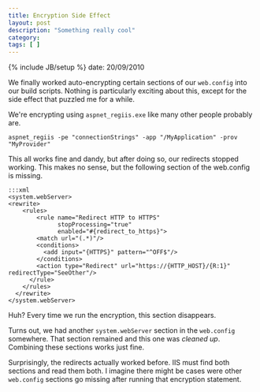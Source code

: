 ```yaml
---
title: Encryption Side Effect
layout: post
description: "Something really cool"
category:
tags: [ ] 
---
```

{% include JB/setup %}
date: 20/09/2010

We finally worked auto-encrypting certain sections of our `web.config` into our build scripts. Nothing is particularly exciting about this, except for the side effect that puzzled  me for a while. 

We're encrypting using `aspnet_regiis.exe` like many other people probably are.

    aspnet_regiis -pe "connectionStrings" -app "/MyApplication" -prov "MyProvider"

This all works fine and dandy, but after doing so, our redirects stopped working. This makes no sense, but the following section of the web.config is missing.

    :::xml
    <system.webServer>
	<rewrite>
	    <rules>
            <rule name="Redirect HTTP to HTTPS"
                  stopProcessing="true"
                  enabled="#{redirect_to_https}">
            <match url="(.*)"/>
            <conditions>
              <add input="{HTTPS}" pattern="^OFF$"/>
            </conditions>
            <action type="Redirect" url="https://{HTTP_HOST}/{R:1}" redirectType="SeeOther"/>
          </rule>
        </rules>
      </rewrite>
    </system.webServer>
    
Huh? Every time we run the encryption, this section disappears. 

Turns out, we had another `system.webServer` section in the `web.config` somewhere. That section remained and this one was _cleaned up_. Combining these sections works just fine. 

Surprisingly, the redirects actually worked before. IIS must find both sections and read them both. I imagine there might be cases were other `web.config` sections go missing after running that encryption statement.
